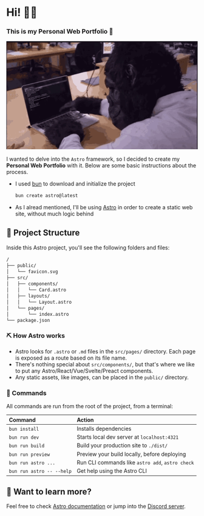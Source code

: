 # Hi! 🙋‍♂️
### This is my Personal Web Portfolio 💼
![](./public/readme_gif.gif)

I wanted to delve into the `Astro` framework, so I decided to create my **Personal Web Portfolio** with it. Below are some basic instructions about the process.

- I used [bun](https://bun.sh/) to download and initialize the project
    ```sh
    bun create astro@latest
    ```
- As I alread mentioned, I'll be using [Astro](https://astro.build/) in order to create a static web site, without much logic behind


## 🚀 Project Structure

Inside this Astro project, you'll see the following folders and files:

```text
/
├── public/
│   └── favicon.svg
├── src/
│   ├── components/
│   │   └── Card.astro
│   ├── layouts/
│   │   └── Layout.astro
│   └── pages/
│       └── index.astro
└── package.json
```

### ⛏ How Astro works
- Astro looks for `.astro` or `.md` files in the `src/pages/` directory. Each page is exposed as a route based on its file name.
- There's nothing special about `src/components/`, but that's where we like to put any Astro/React/Vue/Svelte/Preact components.
- Any static assets, like images, can be placed in the `public/` directory.

### 🧞 Commands

All commands are run from the root of the project, from a terminal:

| Command                   | Action                                           |
| :------------------------ | :----------------------------------------------- |
| `bun install`             | Installs dependencies                            |
| `bun run dev`             | Starts local dev server at `localhost:4321`      |
| `bun run build`           | Build your production site to `./dist/`          |
| `bun run preview`         | Preview your build locally, before deploying     |
| `bun run astro ...`       | Run CLI commands like `astro add`, `astro check` |
| `bun run astro -- --help` | Get help using the Astro CLI                     |

## 👀 Want to learn more?

Feel free to check [Astro documentation](https://docs.astro.build) or jump into the [Discord server](https://astro.build/chat).

